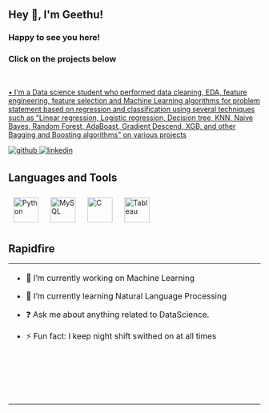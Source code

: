 ## Hey 👋, I'm Geethu!  

###  Happy to see you here! 

### Click on the projects below  
<p><a href=</a></p>

<br/>

• I'm a Data science student who performed data cleaning, EDA, feature engineering, feature selection and Machine Learning algorithms for problem statement based on regression and classification using several techniques such as "Linear regression, Logistic regression, Decision tree, KNN, Naive Bayes, Random Forest, AdaBoast, Gradient Descend, XGB, and other Bagging and Boosting algorithms" on various projects

<a href="https://github.com/geethu8" target="_blank">
<img src=https://img.shields.io/badge/github-%2324292e.svg?&style=for-the-badge&logo=github&logoColor=white alt=github style="margin-bottom: 5px;" />
</a>
<a href="https://www.linkedin.com/in/geethu-krishna-08/" target="_blank">
<img src=https://img.shields.io/badge/linkedin-%231E77B5.svg?&style=for-the-badge&logo=linkedin&logoColor=white alt=linkedin style="margin-bottom: 5px;" />
</a>

## Languages and Tools  
<div align="left">  
<a href="https://www.python.org/" target="_blank"><img style="margin: 10px" src="https://profilinator.rishav.dev/skills-assets/python-original.svg" alt="Python" height="50" /></a>  
<a href="https://www.mysql.com/" target="_blank"><img style="margin: 10px" src="https://profilinator.rishav.dev/skills-assets/mysql-original-wordmark.svg" alt="MySQL" height="50" /></a>  
<a href="https://www.cprogramming.com/" target="_blank"><img style="margin: 10px" src="https://profilinator.rishav.dev/skills-assets/c-original.svg" alt="C" height="50" /></a>  
<a href="https://www.tableau.com/" target="_blank"><img style="margin: 10px" src="https://profilinator.rishav.dev/skills-assets/tableau.svg" alt="Tableau" height="50" /></a>  
</div>  

## Rapidfire  
<table><tr><td valign="top" width="50%">

- 🔭 I’m currently working on Machine Learning  
  

- 🌱 I’m currently learning Natural Language Processing  
  

- ❓ Ask me about anything related to DataScience.  
  

- ⚡ Fun fact: I keep night shift swithed on at all times   


<br/>  
<br/>  
<br/>  
<br/>
<br/>  

